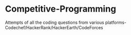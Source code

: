 # Competitive-Programming
Attempts of all the coding questions from various platforms-Codechef/HackerRank/HackerEarth/CodeForces
